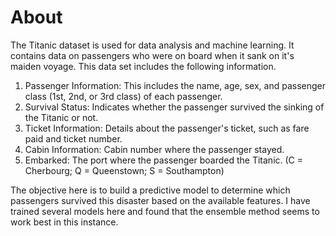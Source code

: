 # About
The Titanic dataset is used for data analysis and machine learning. It contains data on passengers who were on board when it sank on it's maiden voyage. This data set includes the following information.

1. Passenger Information: This includes the name, age, sex, and passenger class (1st, 2nd, or 3rd class) of each passenger. 
2. Survival Status: Indicates whether the passenger survived the sinking of the Titanic or not.
3. Ticket Information: Details about the passenger's ticket, such as fare paid and ticket number.
4. Cabin Information: Cabin number where the passenger stayed.
5. Embarked: The port where the passenger boarded the Titanic. (C = Cherbourg; Q = Queenstown; S = Southampton)

The objective here is to build a predictive model to determine which passengers survived this disaster based on the available features. I have trained several models here and found that the ensemble method seems to work best in this instance.